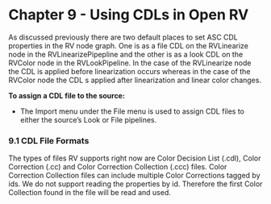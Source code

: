 # Chapter 9 - Using CDLs in Open RV

As discussed previously there are two default places to set ASC CDL properties in the RV node graph. One is as a file CDL on the RVLinearize node in the RVLinearizePipepline and the other is as a look CDL on the RVColor node in the RVLookPipeline. In the case of the RVLinearize node the CDL is applied before linearization occurs whereas in the case of the RVColor node the CDL s applied after linearization and linear color changes.

**To assign a CDL file to the source:**

* The Import menu under the File menu is used to assign CDL files to either the source’s Look or File pipelines.

### 9.1 CDL File Formats


The types of files RV supports right now are Color Decision List (.cdl), Color Correction (.cc) and Color Correction Collection (.ccc) files. Color Correction Collection files can include multiple Color Corrections tagged by ids. We do not support reading the properties by id. Therefore the first Color Collection found in the file will be read and used.